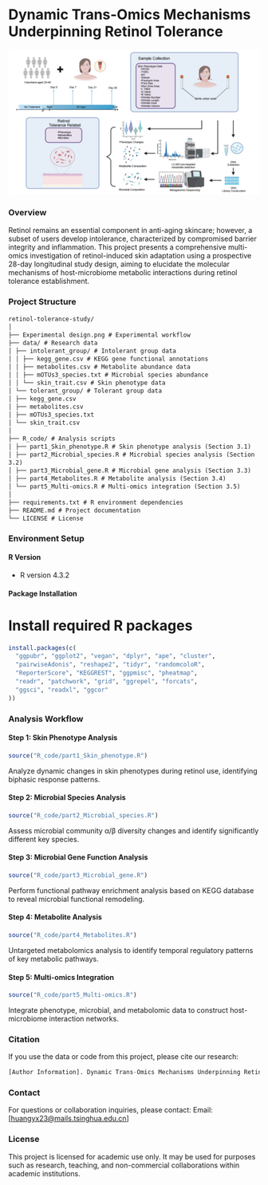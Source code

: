 # Dynamic Trans-Omics Mechanisms Underpinning Retinol Tolerance


![Experimental Design](Experimental%20design.png)


### Overview

Retinol remains an essential component in anti-aging skincare; however, a subset of users develop intolerance, characterized by compromised barrier integrity and inflammation. This project presents a comprehensive multi-omics investigation of retinol-induced skin adaptation using a prospective 28-day longitudinal study design, aiming to elucidate the molecular mechanisms of host-microbiome metabolic interactions during retinol tolerance establishment.

### Project Structure

```plaintext
retinol-tolerance-study/
│
├── Experimental design.png # Experimental workflow
├── data/ # Research data
│ ├── intolerant_group/ # Intolerant group data
│ │ ├── kegg_gene.csv # KEGG gene functional annotations
│ │ ├── metabolites.csv # Metabolite abundance data
│ │ ├── mOTUs3_species.txt # Microbial species abundance
│ │ └── skin_trait.csv # Skin phenotype data
│ └── tolerant_group/ # Tolerant group data
│ ├── kegg_gene.csv
│ ├── metabolites.csv
│ ├── mOTUs3_species.txt
│ └── skin_trait.csv
│
├── R_code/ # Analysis scripts
│ ├── part1_Skin_phenotype.R # Skin phenotype analysis (Section 3.1)
│ ├── part2_Microbial_species.R # Microbial species analysis (Section 3.2)
│ ├── part3_Microbial_gene.R # Microbial gene analysis (Section 3.3)
│ ├── part4_Metabolites.R # Metabolite analysis (Section 3.4)
│ └── part5_Multi-omics.R # Multi-omics integration (Section 3.5)
│
├── requirements.txt # R environment dependencies
├── README.md # Project documentation
└── LICENSE # License
```

### Environment Setup

#### R Version
- R version 4.3.2

#### Package Installation

# Install required R packages
```r
install.packages(c(
  "ggpubr", "ggplot2", "vegan", "dplyr", "ape", "cluster",
  "pairwiseAdonis", "reshape2", "tidyr", "randomcoloR",
  "ReporterScore", "KEGGREST", "ggpmisc", "pheatmap",
  "readr", "patchwork", "grid", "ggrepel", "forcats",
  "ggsci", "readxl", "ggcor"
))
```

### Analysis Workflow

#### Step 1: Skin Phenotype Analysis
```r
source("R_code/part1_Skin_phenotype.R")
```
Analyze dynamic changes in skin phenotypes during retinol use, identifying biphasic response patterns.

#### Step 2: Microbial Species Analysis
```r
source("R_code/part2_Microbial_species.R")
```
Assess microbial community α/β diversity changes and identify significantly different key species.

#### Step 3: Microbial Gene Function Analysis
```r
source("R_code/part3_Microbial_gene.R")
```
Perform functional pathway enrichment analysis based on KEGG database to reveal microbial functional remodeling.

#### Step 4: Metabolite Analysis
```r
source("R_code/part4_Metabolites.R")
```
Untargeted metabolomics analysis to identify temporal regulatory patterns of key metabolic pathways.

#### Step 5: Multi-omics Integration
```r
source("R_code/part5_Multi-omics.R")
```
Integrate phenotype, microbial, and metabolomic data to construct host-microbiome interaction networks.


### Citation
If you use the data or code from this project, please cite our research:
```r
[Author Information]. Dynamic Trans-Omics Mechanisms Underpinning Retinol Tolerance: Stage-specific Reconstruction of Skin Barrier Function and Host--Microbiome Metabolic Interactions. [Journal Information], [Year].
```

### Contact
For questions or collaboration inquiries, please contact:
Email: [huangyx23@mails.tsinghua.edu.cn]

### License
This project is licensed for academic use only. It may be used for purposes such as research, teaching, and non-commercial collaborations within academic institutions.

